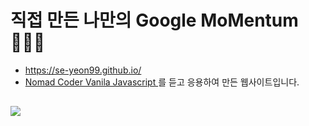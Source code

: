 # 직접 만든 나만의 Google MoMentum 👩🏻‍💻
* https://se-yeon99.github.io/
* <a href="https://nomadcoders.co/c/vanillajs-challenge/lobby">Nomad Coder Vanila Javascript </a>를 듣고 응용하여 만든 웹사이트입니다.
##
<img src="https://img1.daumcdn.net/thumb/R1280x0/?scode=mtistory2&fname=https%3A%2F%2Fblog.kakaocdn.net%2Fdn%2FbZ80cl%2FbtrFe42ErZx%2FF2kSJlDKrLo431YMOFss40%2Fimg.png">

